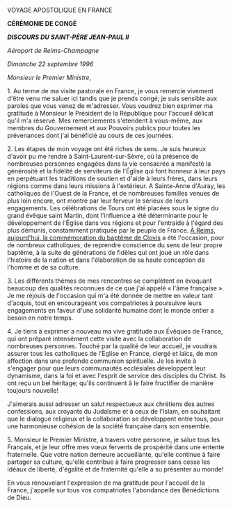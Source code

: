 VOYAGE APOSTOLIQUE EN FRANCE

**CÉRÉMONIE DE CONGÉ**

***DISCOURS DU SAINT-PÈRE JEAN-PAUL II***

*Aéroport de Reims-Champagne*

*Dimanche 22 septembre 1996*

*Monsieur le Premier Ministre*,

1\. Au terme de ma visite pastorale en France, je vous remercie vivement d'être venu me saluer ici tandis que je prends congé; je suis sensible aux paroles que vous venez de m'adresser. Vous voudrez bien exprimer ma gratitude à Monsieur le Président de la République pour l'accueil délicat qu'il m'a réservé. Mes remerciements s'étendent à vous-même, aux membres du Gouvernement et aux Pouvoirs publics pour toutes les prévenances dont j'ai bénéficié au cours de ces journées.

2\. Les étapes de mon voyage ont été riches de sens. Je suis heureux d'avoir pu me rendre à Saint-Laurent-sur-Sèvre, où la présence de nombreuses personnes engagées dans la vie consacrée a manifesté la générosité et la fidélité de serviteurs de l'Église qui font honneur à leur pays en perpétuant les traditions de soutien et d'aide à leurs frères, dans leurs régions comme dans leurs missions â l'extérieur. A Sainte-Anne d'Auray, les catholiques de l'Ouest de la France, et de nombreuses familles venues de plus loin encore, ont montré par leur ferveur le sérieux de leurs engagements. Les célébrations de Tours ont été placées sous le signe du grand évêque saint Martin, dont l'influence a été déterminante pour le développement de l'Église dans vos régions et pour l'entraide à l'égard des plus démunis, constamment pratiquée par le peuple de France. [À Reims, aujourd'hui, la commémoration du baptême de Clovis](/content/john-paul-ii/fr/homilies/1996/documents/hf_jp-ii_hom_19960922_centenario-clodoveo.html) a été l'occasion, pour de nombreux catholiques, de reprendre conscience du sens de leur propre baptême, à la suite de générations de fidèles qui ont joué un rôle dans l'histoire de la nation et dans l'élaboration de sa haute conception de l'homme et de sa culture.

3\. Les différents thèmes de mes rencontres se complètent en évoquant beaucoup des qualités reconnues de ce que j'ai appelé « l'âme française ». Je me réjouis de l'occasion qui m'a été donnée de mettre en valeur tant d'acquis, tout en encourageant vos compatriotes à poursuivre leurs engagements en faveur d'une solidarité humaine dont le monde entier a besoin en notre temps.

4\. Je tiens à exprimer a nouveau ma vive gratitude aux Évêques de France, qui ont préparé intensément cette visite avec la collaboration de nombreuses personnes. Touché par la qualité de leur accueil, je voudrais assurer tous les catholiques de l'Église en France, clergé et laïcs, de mon affection dans une profonde communion spirituelle. Je les invite à s'engager pour que leurs communautés ecclésiales développent leur dynamisme, dans la foi et avec l'esprit de service des disciples du Christ. Ils ont reçu un bel héritage; qu'ils continuent â le faire fructifier de manière toujours nouvelle!

J'aimerais aussi adresser un salut respectueux aux chrétiens des autres confessions, aux croyants du Judaïsme et à ceux de l'Islam, en souhaitant que le dialogue religieux et la collaboration se développent entre tous, pour une harmonieuse cohésion de la société française dans son ensemble.

5\. Monsieur le Premier Ministre, à travers votre personne, je salue tous les Français, et je leur offre mes vœux fervents de prospérité dans une entente fraternelle. Que votre nation demeure accueillante, qu'elle continue à faire partager sa culture, qu'elle contribue à faire progresser sans cesse les idéaux de liberté, d'égalité et de fraternité qu'elle a su présenter au monde!

En vous renouvelant l'expression de ma gratitude pour l'accueil de la France, j'appelle sur tous vos compatriotes l'abondance des Bénédictions de Dieu.